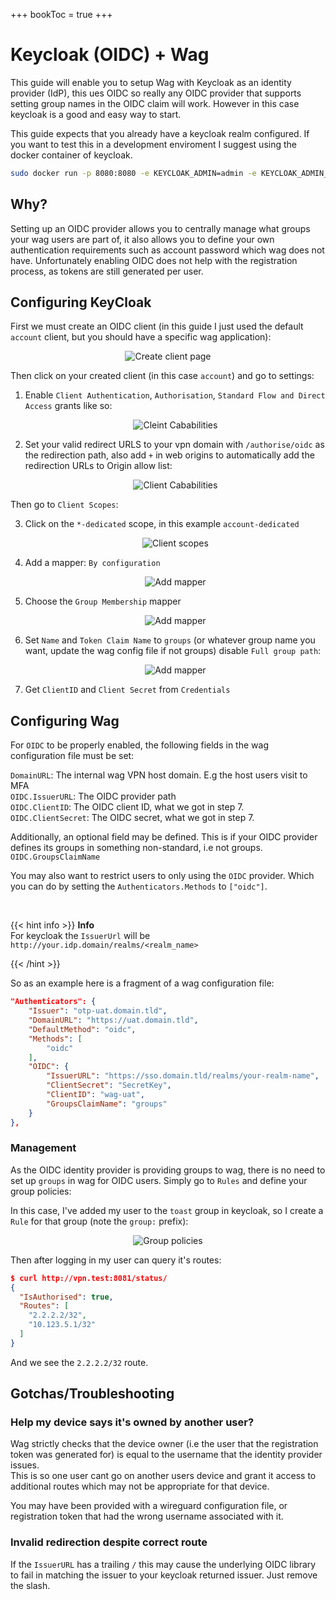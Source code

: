 +++
bookToc = true
+++

# Keycloak (OIDC) + Wag

This guide will enable you to setup Wag with Keycloak as an identity provider (IdP), this ues OIDC so really any OIDC provider that supports setting group names in the OIDC claim will work. 
However in this case keycloak is a good and easy way to start. 
  
  
This guide expects that you already have a keycloak realm configured. 
If you want to test this in a development enviroment I suggest using the docker container of keycloak.

```sh
sudo docker run -p 8080:8080 -e KEYCLOAK_ADMIN=admin -e KEYCLOAK_ADMIN_PASSWORD=admin quay.io/keycloak/keycloak:20.0.2 start-dev
```

## Why?

Setting up an OIDC provider allows you to centrally manage what groups your wag users are part of, it also allows you to define your own authentication requirements such as account password which wag does not have. 
Unfortunately enabling OIDC does not help with the registration process, as tokens are still generated per user.

## Configuring KeyCloak


First we must create an OIDC client (in this guide I just used the default `account` client, but you should have a specific wag application):


<div style="text-align:center">   
<img src="/img/keycloak/create_client.png" alt="Create client page" class="shadow">
</div>

Then click on your created client (in this case `account`) and go to settings:

1. Enable `Client Authentication`, `Authorisation`, `Standard Flow and Direct Access` grants like so:
    <div style="text-align:center">   
    <img src="/img/keycloak/settings_capability_config.png" alt="Cleint Cababilities" class="shadow">
    </div>

2. Set your valid redirect URLS to your vpn domain with `/authorise/oidc` as the redirection path, also add `+` in web origins to automatically add the redirection URLs to Origin allow list:
    <div style="text-align:center">   
    <img src="/img/keycloak/settings_redirects.png" alt="Client Cababilities" class="shadow">
    </div>

Then go to `Client Scopes`:

3. Click on the `*-dedicated` scope, in this example `account-dedicated`
    <div style="text-align:center">   
    <img src="/img/keycloak/client_scopes.png" alt="Client scopes" class="shadow">
    </div>

4. Add a mapper: `By configuration`
    <div style="text-align:center">   
    <img src="/img/keycloak/client_scopes_mapper.png" alt="Add mapper" class="shadow">
    </div>

5. Choose the `Group Membership` mapper
    <div style="text-align:center">   
    <img src="/img/keycloak/client_scopes_group_mapper.png" alt="Add mapper" class="shadow">
    </div>

6. Set `Name` and `Token Claim Name` to `groups` (or whatever group name you want, update the wag config file if not groups) disable `Full group path`:
    <div style="text-align:center">   
    <img src="/img/keycloak/set_token_claims.png" alt="Add mapper" class="shadow">
    </div>

7. Get `ClientID` and `Client Secret` from `Credentials`

## Configuring Wag

For `OIDC` to be properly enabled, the following fields in the wag configuration file must be set:  

`DomainURL`: The internal wag VPN host domain. E.g the host users visit to MFA  
`OIDC.IssuerURL`: The OIDC provider path  
`OIDC.ClientID`: The OIDC client ID, what we got in step 7.  
`OIDC.ClientSecret`: The OIDC secret, what we got in step 7.  

Additionally, an optional field may be defined. This is if your OIDC provider defines its groups in something non-standard, i.e not groups. 
`OIDC.GroupsClaimName`
  
  
You may also want to restrict users to only using the `OIDC` provider. Which you can do by setting the `Authenticators.Methods` to `["oidc"]`.

<br>

{{< hint info >}}
**Info**  
For keycloak the `IssuerUrl` will be `http://your.idp.domain/realms/<realm_name>`

{{< /hint >}}


So as an example here is a fragment of a wag configuration file:
```json
"Authenticators": {                                                          
    "Issuer": "otp-uat.domain.tld",                                      
    "DomainURL": "https://uat.domain.tld",                               
    "DefaultMethod": "oidc",                                             
    "Methods": [                                                                                                                     
        "oidc"                                                               
    ],                                                                   
    "OIDC": {                                                            
        "IssuerURL": "https://sso.domain.tld/realms/your-realm-name",    
        "ClientSecret": "SecretKey",              
        "ClientID": "wag-uat",                                       
        "GroupsClaimName": "groups"                                      
    }                                                                
}, 
```

### Management

As the OIDC identity provider is providing groups to wag, there is no need to set up `groups` in wag for OIDC users. Simply go to `Rules` and define your group policies:

In this case, I've added my user to the `toast` group in keycloak, so I create a `Rule` for that group (note the `group:` prefix):

<div style="text-align:center">   
<img src="/img/keycloak/group_toast_oidc.png" alt="Group policies" class="shadow">
</div>


Then after logging in my user can query it's routes:
```json
$ curl http://vpn.test:8081/status/
{
  "IsAuthorised": true,
  "Routes": [
    "2.2.2.2/32",
    "10.123.5.1/32"
  ]
}
```

And we see the `2.2.2.2/32` route.

## Gotchas/Troubleshooting

### Help my device says it's owned by another user?

Wag strictly checks that the device owner (i.e the user that the registration token was generated for) is equal to the username that the identity provider issues.  
This is so one user cant go on another users device and grant it access to additional routes which may not be appropriate for that device.  
  
You may have been provided with a wireguard configuration file, or registration token that had the wrong username associated with it.

### Invalid redirection despite correct route

If the `IssuerURL` has a trailing `/` this may cause the underlying OIDC library to fail in matching the issuer to your keycloak returned issuer. 
Just remove the slash.